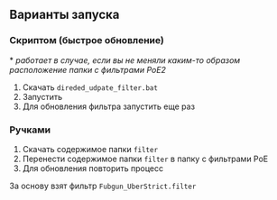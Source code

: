 ## Варианты запуска

### Скриптом (быстрое обновление)
\* *работает в случае, если вы не меняли каким-то образом расположение папки с фильтрами PoE2*
1. Скачать `direded_udpate_filter.bat`
2. Запустить
3. Для обновления фильтра запустить еще раз

### Ручками
1. Скачать содержимое папки `filter`
2. Перенести содержимое папки `filter` в папку с фильтрами PoE
3. Для обновления повторить процесс

За основу взят фильтр `Fubgun_UberStrict.filter`